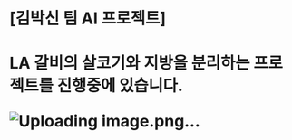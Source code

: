 <h1>[김박신 팀 AI 프로젝트]<h1>
  
<p>LA 갈비의 살코기와 지방을 분리하는 프로젝트를 진행중에 있습니다.</p>


![Uploading image.png…]()
